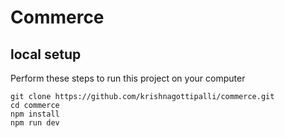 # Commerce<br />

## local setup<br />
Perform these steps to run this project on your computer<br />
```
git clone https://github.com/krishnagottipalli/commerce.git
cd commerce
npm install
npm run dev
```
